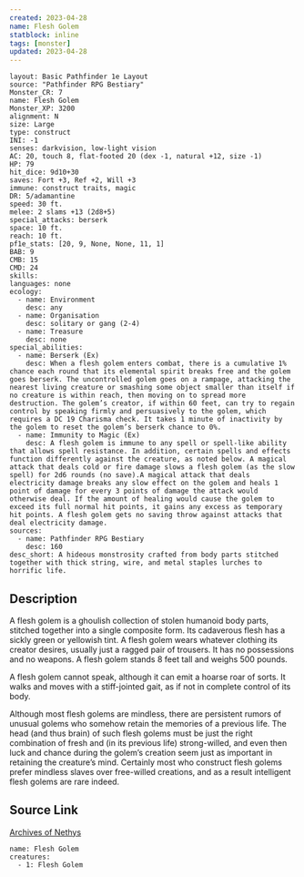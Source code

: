 ```yaml
---
created: 2023-04-28
name: Flesh Golem
statblock: inline
tags: [monster]
updated: 2023-04-28
---
```

```statblock
layout: Basic Pathfinder 1e Layout
source: "Pathfinder RPG Bestiary"
Monster_CR: 7
name: Flesh Golem
Monster_XP: 3200
alignment: N
size: Large
type: construct
INI: -1
senses: darkvision, low-light vision
AC: 20, touch 8, flat-footed 20 (dex -1, natural +12, size -1)
HP: 79
hit_dice: 9d10+30
saves: Fort +3, Ref +2, Will +3
immune: construct traits, magic
DR: 5/adamantine
speed: 30 ft.
melee: 2 slams +13 (2d8+5)
special_attacks: berserk
space: 10 ft.
reach: 10 ft.
pf1e_stats: [20, 9, None, None, 11, 1]
BAB: 9
CMB: 15
CMD: 24
skills: 
languages: none
ecology:
  - name: Environment
    desc: any
  - name: Organisation
    desc: solitary or gang (2-4)
  - name: Treasure
    desc: none
special_abilities:
  - name: Berserk (Ex)
    desc: When a flesh golem enters combat, there is a cumulative 1% chance each round that its elemental spirit breaks free and the golem goes berserk. The uncontrolled golem goes on a rampage, attacking the nearest living creature or smashing some object smaller than itself if no creature is within reach, then moving on to spread more destruction. The golem’s creator, if within 60 feet, can try to regain control by speaking firmly and persuasively to the golem, which requires a DC 19 Charisma check. It takes 1 minute of inactivity by the golem to reset the golem’s berserk chance to 0%.
  - name: Immunity to Magic (Ex)
    desc: A flesh golem is immune to any spell or spell-like ability that allows spell resistance. In addition, certain spells and effects function differently against the creature, as noted below. A magical attack that deals cold or fire damage slows a flesh golem (as the slow spell) for 2d6 rounds (no save).A magical attack that deals electricity damage breaks any slow effect on the golem and heals 1 point of damage for every 3 points of damage the attack would otherwise deal. If the amount of healing would cause the golem to exceed its full normal hit points, it gains any excess as temporary hit points. A flesh golem gets no saving throw against attacks that deal electricity damage.
sources:
  - name: Pathfinder RPG Bestiary
    desc: 160
desc_short: A hideous monstrosity crafted from body parts stitched together with thick string, wire, and metal staples lurches to horrific life.
```
## Description
A flesh golem is a ghoulish collection of stolen humanoid body parts, stitched together into a single composite form. Its cadaverous flesh has a sickly green or yellowish tint. A flesh golem wears whatever clothing its creator desires, usually just a ragged pair of trousers. It has no possessions and no weapons. A flesh golem stands 8 feet tall and weighs 500 pounds.

A flesh golem cannot speak, although it can emit a hoarse roar of sorts. It walks and moves with a stiff-jointed gait, as if not in complete control of its body.

Although most flesh golems are mindless, there are persistent rumors of unusual golems who somehow retain the memories of a previous life. The head (and thus brain) of such flesh golems must be just the right combination of fresh and (in its previous life) strong-willed, and even then luck and chance during the golem’s creation seem just as important in retaining the creature’s mind. Certainly most who construct flesh golems prefer mindless slaves over free-willed creations, and as a result intelligent flesh golems are rare indeed.
## Source Link
[Archives of Nethys](https://aonprd.com/MonsterDisplay.aspx?ItemName=Flesh%20Golem)
```encounter-table
name: Flesh Golem
creatures:
  - 1: Flesh Golem
```
